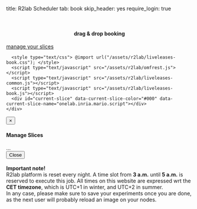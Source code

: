 title: R2lab Scheduler
tab: book
skip_header: yes
require_login: true
<!--float_menu_template: r2lab/float-menu-slices.html-->

<div class="container">
  <div class="row">
    <div class="col-md-12">
      <div id='messages' style="display: none" class="" role="alert">
        <a class="close" onclick="$('.alert').hide()">×</a>
      </div>
      <div id='loading' style="display: none" class="alert alert-info" role="alert">
        <strong>Be patient!</strong> Loading informations from server...
      </div>
    </div>
  </div>
  <br />
  <div class="row" id="all">
    <div class="col-md-2">
      <div id="wrap">
        <div id="my-slices">
          <h4 align="center">drag & drop booking</h4>
        </div>
        <div style="clear:both"></div>
      </div>
      <div id="manage_slices">
        <a href="#" data-toggle="modal" data-target="#slice_modal">manage your slices</a>
      </div>
    </div>
    <div class="col-md-10">
      <div id="calendar"></div>
      <script type="text/javascript" src="/assets/js/moment.min.js"></script>
      <script type="text/javascript" src="/assets/js/jquery-ui.fullcalendar-custom.min.js"></script>
      <script type="text/javascript" src="/assets/js/fullcalendar.min.js"></script>
      <script type="text/javascript" src="/assets/js/jquery.cookie-v141.min.js"></script>
      <style type="text/css"> @import url("/assets/css/fullcalendar.css"); </style>

      <style type="text/css"> @import url("/assets/r2lab/liveleases-book.css"); </style>
      <script type="text/javascript" src="/assets/r2lab/omfrest.js"></script>
      <script type="text/javascript" src="/assets/r2lab/liveleases-common.js"></script>
      <script type="text/javascript" src="/assets/r2lab/liveleases-book.js"></script>
      <div id="current-slice" data-current-slice-color="#000" data-current-slice-name="onelab.inria.mario.script"></div>
    </div>
  </div>

  <!-- PARTIAL MODAL FOR SLICES - USED IN RUN OR BOOK -->
  <script type="text/javascript" src="/assets/r2lab/liveslices.js"></script>
  <style type="text/css"> @import url("/assets/r2lab/liveslices.css"); </style>
  <div class="modal fade" id="slice_modal" tabindex="-1" role="dialog" aria-labelledby="myModalSlice">
    <div class="modal-dialog" role="document">
      <div class="modal-content">
        <div class="modal-header">
          <button type="button" class="close" data-dismiss="modal" aria-label="Close"><span aria-hidden="true">&times;</span></button>
          <h4 class="modal-title" id="myModalSlice">Manage Slices</h4>
        </div>
        <div class="modal-body" id="list-slices">
          ...
        </div>
        <div class="modal-footer">
          <button type="button" class="btn btn-default" data-dismiss="modal">Close</button>
        </div>
      </div>
    </div>
  </div>

<br/>

<div class="alert alert-danger" role="alert" markdown="1">
<strong>Important note!</strong>
<br/>
R2lab platform is reset every night. A time slot from <strong>3 a.m.</strong> until
<strong>5 a.m.</strong> is reserved to execute this job.
All times on this website are expressed wrt the <strong>CET timezone</strong>, which is UTC+1 in winter, and UTC+2 in summer.

<br/>
In any case, please make sure to save your experiments once you are done, as the next user will probably reload an image on your nodes.
</div>

</div>
